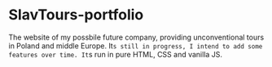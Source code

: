 # SlavTours-portfolio
The website of my possbile future company, providing unconventional tours in Poland and middle Europe.
It`s still in progress, I intend to add some features over time. It`s run in pure HTML, CSS and vanilla JS.

